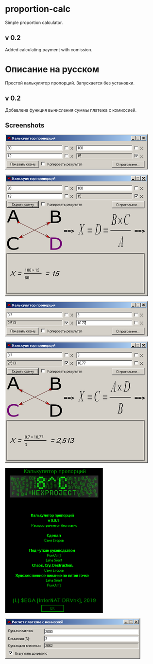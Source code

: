 # proportion-calc
Simple proportion calculator.

## v 0.2

Added calculating payment with comission.

# Описание на русском
Простой калькулятор пропорций. Запускается без установки.

## v 0.2

Добавлена функция вычисления суммы платежа с комиссией.

## Screenshots

![01](/screens/s01.png)

![02](/screens/s02.png)

![03](/screens/s03.png)

![04](/screens/s04.png)

![05](/screens/s05.png)

![06](/screens/s06.png)
